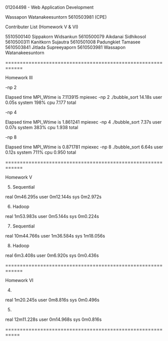 01204498 - Web Application Development

Wassapon Watanakeesuntorn
5610503981 (CPE)

Contributer List (Homework V & VI)

5510500140	Sippakorn Widsankun
5610500079	Aikdanai Sidhikosol
5610500311	Kanitkorn Sujautra 
5610501008	Padungkiet Tamasee 
5610503841	Jitlada Supreeyaporn 
5610503981	Wassapon Watanakeesuntorn

============================================================

Homework III

-np 2

Elapsed time MPI_Wtime is 7.113915
mpiexec -np 2 ./bubble_sort  14.18s user 0.05s system 198% cpu 7.177 total

-np 4

Elapsed time MPI_Wtime is 1.861241
mpiexec -np 4 ./bubble_sort  7.37s user 0.07s system 383% cpu 1.938 total

-np 8

Elapsed time MPI_Wtime is 0.871781
mpiexec -np 8 ./bubble_sort  6.64s user 0.12s system 711% cpu 0.950 total

============================================================

Homework V

5) Sequential

real    0m46.295s
user    0m12.144s
sys     0m2.972s

6) Hadoop

real	1m53.983s
user	0m5.144s
sys 	0m0.224s

7) Sequential

real	10m44.766s
user	1m36.584s
sys		1m18.056s

8) Hadoop

real	6m3.408s
user	0m6.920s
sys		0m0.436s

============================================================

Homework VI

4)

real    1m20.245s
user    0m8.816s
sys     0m0.496s

5)

real    12m11.228s
user    0m14.968s
sys     0m0.816s

===========================================================